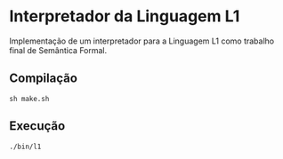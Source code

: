 # Interpretador da Linguagem L1
Implementação de um interpretador para a Linguagem L1 como trabalho final de Semântica Formal.

## Compilação
```
sh make.sh
```

## Execução
```
./bin/l1
```